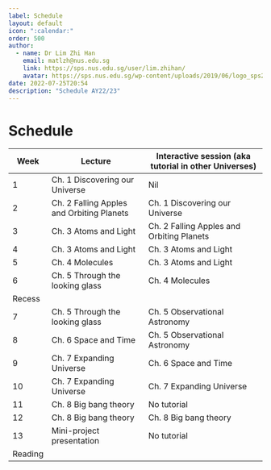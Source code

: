 ```yaml
---
label: Schedule
layout: default
icon: ":calendar:"
order: 500
author:
  - name: Dr Lim Zhi Han
    email: matlzh@nus.edu.sg
    link: https://sps.nus.edu.sg/user/lim.zhihan/
    avatar: https://sps.nus.edu.sg/wp-content/uploads/2019/06/logo_sps20.png
date: 2022-07-25T20:54
description: "Schedule AY22/23"
---
```


# Schedule

| Week    | Lecture                                   | Interactive session (aka tutorial in other Universes) |
|---------|-------------------------------------------|-------------------------------------------------------|
|       1 | Ch. 1 Discovering our Universe            | Nil                                                   |
|       2 | Ch. 2 Falling Apples and Orbiting Planets | Ch. 1 Discovering our Universe                        |
|       3 | Ch. 3 Atoms and Light                     | Ch. 2 Falling Apples and Orbiting Planets             |
|       4 | Ch. 3 Atoms and Light                     | Ch. 3 Atoms and Light                                 |
|       5 | Ch. 4 Molecules                           | Ch. 3 Atoms and Light                                 |
|       6 | Ch. 5 Through the looking glass           | Ch. 4 Molecules                                       |
|  Recess |                                           |                                                       |
|       7 | Ch. 5 Through the looking glass           | Ch. 5 Observational Astronomy                         |
|       8 | Ch. 6 Space and Time                      | Ch. 5 Observational Astronomy                         |
|       9 | Ch. 7 Expanding Universe                  | Ch. 6 Space and Time                                  |
|      10 | Ch. 7 Expanding Universe                  | Ch. 7 Expanding Universe                              |
|      11 | Ch. 8 Big bang theory                     | No tutorial                                           |
|      12 | Ch. 8 Big bang theory                     | Ch. 8 Big bang theory                                 |
|      13 | Mini-project presentation                 | No tutorial                                           |
| Reading |                                           |                                                       |